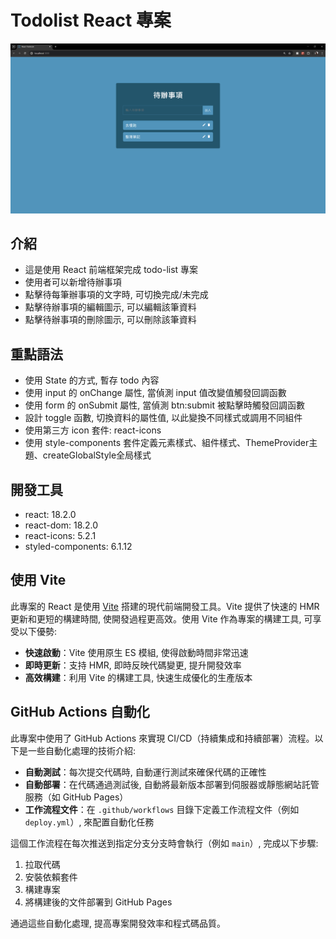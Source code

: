 # Todolist React 專案

![導覽圖片](public/readme/introduce.png)

## 介紹
+ 這是使用 React 前端框架完成 todo-list 專案
+ 使用者可以新增待辦事項
+ 點擊待每筆辦事項的文字時, 可切換完成/未完成
+ 點擊待辦事項的編輯圖示, 可以編輯該筆資料
+ 點擊待辦事項的刪除圖示, 可以刪除該筆資料


## 重點語法
+ 使用 State 的方式, 暫存 todo 內容
+ 使用 input 的 onChange 屬性, 當偵測 input 值改變值觸發回調函數
+ 使用 form 的 onSubmit 屬性, 當偵測 btn:submit 被點擊時觸發回調函數
+ 設計 toggle 函數, 切換資料的屬性值, 以此變換不同樣式或調用不同組件
+	使用第三方 icon 套件: react-icons
+ 使用 style-components 套件定義元素樣式、組件樣式、ThemeProvider主題、createGlobalStyle全局樣式


## 開發工具
+ react: 18.2.0
+ react-dom: 18.2.0
+ react-icons: 5.2.1
+ styled-components: 6.1.12


## 使用 Vite
此專案的 React 是使用 [Vite](https://vitejs.dev/) 搭建的現代前端開發工具。Vite 提供了快速的 HMR 更新和更短的構建時間, 使開發過程更高效。使用 Vite 作為專案的構建工具, 可享受以下優勢:

+ **快速啟動**：Vite 使用原生 ES 模組, 使得啟動時間非常迅速
+ **即時更新**：支持 HMR, 即時反映代碼變更, 提升開發效率
+ **高效構建**：利用 Vite 的構建工具, 快速生成優化的生產版本


## GitHub Actions 自動化
此專案中使用了 GitHub Actions 來實現 CI/CD（持續集成和持續部署）流程。以下是一些自動化處理的技術介紹:

+ **自動測試**：每次提交代碼時, 自動運行測試來確保代碼的正確性
+ **自動部署**：在代碼通過測試後, 自動將最新版本部署到伺服器或靜態網站託管服務（如 GitHub Pages）
+ **工作流程文件**：在 `.github/workflows` 目錄下定義工作流程文件（例如 `deploy.yml`）, 來配置自動化任務

這個工作流程在每次推送到指定分支分支時會執行（例如 `main`）, 完成以下步驟:
1. 拉取代碼
2. 安裝依賴套件
3. 構建專案
4. 將構建後的文件部署到 GitHub Pages

通過這些自動化處理, 提高專案開發效率和程式碼品質。




